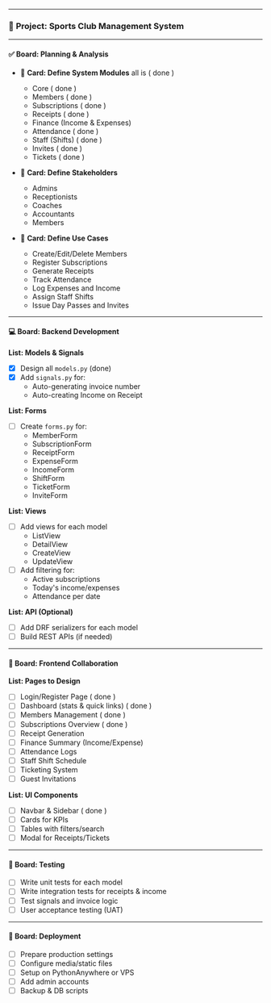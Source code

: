 
---

### 🧠 **Project: Sports Club Management System**

---

#### ✅ **Board: Planning & Analysis**
- 📌 **Card: Define System Modules** all is ( done )
  - Core ( done )
  - Members ( done )
  - Subscriptions ( done )
  - Receipts ( done )
  - Finance (Income & Expenses)
  - Attendance ( done )
  - Staff (Shifts)  ( done )
  - Invites ( done )
  - Tickets ( done )

- 📌 **Card: Define Stakeholders**
  - Admins
  - Receptionists
  - Coaches
  - Accountants
  - Members

- 📌 **Card: Define Use Cases**
  - Create/Edit/Delete Members
  - Register Subscriptions
  - Generate Receipts
  - Track Attendance
  - Log Expenses and Income
  - Assign Staff Shifts
  - Issue Day Passes and Invites

---

#### 💻 **Board: Backend Development**

**List: Models & Signals**
- [x] Design all `models.py` (done)
- [x] Add `signals.py` for:
  - Auto-generating invoice number
  - Auto-creating Income on Receipt

**List: Forms**
- [ ] Create `forms.py` for:
  - MemberForm
  - SubscriptionForm
  - ReceiptForm
  - ExpenseForm
  - IncomeForm
  - ShiftForm
  - TicketForm
  - InviteForm

**List: Views**
- [ ] Add views for each model
  - ListView
  - DetailView
  - CreateView
  - UpdateView
- [ ] Add filtering for:
  - Active subscriptions
  - Today's income/expenses
  - Attendance per date

**List: API (Optional)**
- [ ] Add DRF serializers for each model
- [ ] Build REST APIs (if needed)

---

#### 🎨 **Board: Frontend Collaboration**

**List: Pages to Design**
- [ ] Login/Register Page ( done )
- [ ] Dashboard (stats & quick links) ( done )
- [ ] Members Management ( done )
- [ ] Subscriptions Overview ( done )
- [ ] Receipt Generation
- [ ] Finance Summary (Income/Expense)
- [ ] Attendance Logs
- [ ] Staff Shift Schedule
- [ ] Ticketing System
- [ ] Guest Invitations

**List: UI Components**
- [ ] Navbar & Sidebar ( done )
- [ ] Cards for KPIs
- [ ] Tables with filters/search
- [ ] Modal for Receipts/Tickets

---

#### 🧪 **Board: Testing**
- [ ] Write unit tests for each model
- [ ] Write integration tests for receipts & income
- [ ] Test signals and invoice logic
- [ ] User acceptance testing (UAT)

---

#### 🚀 **Board: Deployment**
- [ ] Prepare production settings
- [ ] Configure media/static files
- [ ] Setup on PythonAnywhere or VPS
- [ ] Add admin accounts
- [ ] Backup & DB scripts
